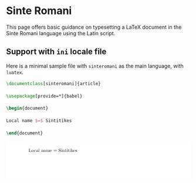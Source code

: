 # Sinte Romani

This page offers basic guidance on typesetting a LaTeX document in the
Sinte Romani language using the Latin script.

## Support with `ini` locale file

Here is a minimal sample file with `sinteromani` as the main language, with `luatex`.

```tex
\documentclass[sinteromani]{article}

\usepackage[provide=*]{babel}

\begin{document}

Local name $=$ Sintitikes

\end{document}
```

![](../media/locale-sinteromani.png)